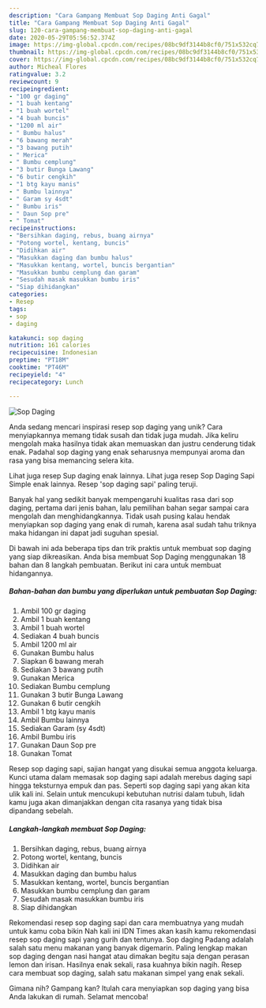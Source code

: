 ```yaml
---
description: "Cara Gampang Membuat Sop Daging Anti Gagal"
title: "Cara Gampang Membuat Sop Daging Anti Gagal"
slug: 120-cara-gampang-membuat-sop-daging-anti-gagal
date: 2020-05-29T05:56:52.374Z
image: https://img-global.cpcdn.com/recipes/08bc9df3144b8cf0/751x532cq70/sop-daging-foto-resep-utama.jpg
thumbnail: https://img-global.cpcdn.com/recipes/08bc9df3144b8cf0/751x532cq70/sop-daging-foto-resep-utama.jpg
cover: https://img-global.cpcdn.com/recipes/08bc9df3144b8cf0/751x532cq70/sop-daging-foto-resep-utama.jpg
author: Micheal Flores
ratingvalue: 3.2
reviewcount: 9
recipeingredient:
- "100 gr daging"
- "1 buah kentang"
- "1 buah wortel"
- "4 buah buncis"
- "1200 ml air"
- " Bumbu halus"
- "6 bawang merah"
- "3 bawang putih"
- " Merica"
- " Bumbu cemplung"
- "3 butir Bunga Lawang"
- "6 butir cengkih"
- "1 btg kayu manis"
- " Bumbu lainnya"
- " Garam sy 4sdt"
- " Bumbu iris"
- " Daun Sop pre"
- " Tomat"
recipeinstructions:
- "Bersihkan daging, rebus, buang airnya"
- "Potong wortel, kentang, buncis"
- "Didihkan air"
- "Masukkan daging dan bumbu halus"
- "Masukkan kentang, wortel, buncis bergantian"
- "Masukkan bumbu cemplung dan garam"
- "Sesudah masak masukkan bumbu iris"
- "Siap dihidangkan"
categories:
- Resep
tags:
- sop
- daging

katakunci: sop daging 
nutrition: 161 calories
recipecuisine: Indonesian
preptime: "PT18M"
cooktime: "PT46M"
recipeyield: "4"
recipecategory: Lunch

---
```



![Sop Daging](https://img-global.cpcdn.com/recipes/08bc9df3144b8cf0/751x532cq70/sop-daging-foto-resep-utama.jpg)

Anda sedang mencari inspirasi resep sop daging yang unik? Cara menyiapkannya memang tidak susah dan tidak juga mudah. Jika keliru mengolah maka hasilnya tidak akan memuaskan dan justru cenderung tidak enak. Padahal sop daging yang enak seharusnya mempunyai aroma dan rasa yang bisa memancing selera kita.

Lihat juga resep Sup daging enak lainnya. Lihat juga resep Sop Daging Sapi Simple enak lainnya. Resep &#39;sop daging sapi&#39; paling teruji.

Banyak hal yang sedikit banyak mempengaruhi kualitas rasa dari sop daging, pertama dari jenis bahan, lalu pemilihan bahan segar sampai cara mengolah dan menghidangkannya. Tidak usah pusing kalau hendak menyiapkan sop daging yang enak di rumah, karena asal sudah tahu triknya maka hidangan ini dapat jadi suguhan spesial.


Di bawah ini ada beberapa tips dan trik praktis untuk membuat sop daging yang siap dikreasikan. Anda bisa membuat Sop Daging menggunakan 18 bahan dan 8 langkah pembuatan. Berikut ini cara untuk membuat hidangannya.

<!--inarticleads1-->

##### Bahan-bahan dan bumbu yang diperlukan untuk pembuatan Sop Daging:

1. Ambil 100 gr daging
1. Ambil 1 buah kentang
1. Ambil 1 buah wortel
1. Sediakan 4 buah buncis
1. Ambil 1200 ml air
1. Gunakan  Bumbu halus
1. Siapkan 6 bawang merah
1. Sediakan 3 bawang putih
1. Gunakan  Merica
1. Sediakan  Bumbu cemplung
1. Gunakan 3 butir Bunga Lawang
1. Gunakan 6 butir cengkih
1. Ambil 1 btg kayu manis
1. Ambil  Bumbu lainnya
1. Sediakan  Garam (sy 4sdt)
1. Ambil  Bumbu iris
1. Gunakan  Daun Sop pre
1. Gunakan  Tomat


Resep sop daging sapi, sajian hangat yang disukai semua anggota keluarga. Kunci utama dalam memasak sop daging sapi adalah merebus daging sapi hingga teksturnya empuk dan pas. Seperti sop daging sapi yang akan kita ulik kali ini. Selain untuk mencukupi kebutuhan nutrisi dalam tubuh, lidah kamu juga akan dimanjakkan dengan cita rasanya yang tidak bisa dipandang sebelah. 

<!--inarticleads2-->

##### Langkah-langkah membuat Sop Daging:

1. Bersihkan daging, rebus, buang airnya
1. Potong wortel, kentang, buncis
1. Didihkan air
1. Masukkan daging dan bumbu halus
1. Masukkan kentang, wortel, buncis bergantian
1. Masukkan bumbu cemplung dan garam
1. Sesudah masak masukkan bumbu iris
1. Siap dihidangkan


Rekomendasi resep sop daging sapi dan cara membuatnya yang mudah untuk kamu coba bikin Nah kali ini IDN Times akan kasih kamu rekomendasi resep sop daging sapi yang gurih dan tentunya. Sop daging Padang adalah salah satu menu makanan yang banyak digemarin. Paling lengkap makan sop daging dengan nasi hangat atau dimakan begitu saja dengan perasan lemon dan irisan. Hasilnya enak sekali, rasa kuahnya bikin nagih. Resep cara membuat sop daging, salah satu makanan simpel yang enak sekali. 

Gimana nih? Gampang kan? Itulah cara menyiapkan sop daging yang bisa Anda lakukan di rumah. Selamat mencoba!
